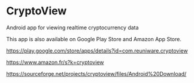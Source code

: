 # CryptoView
Android app for viewing realtime cryptocurrency data

This app is also available on Google Play Store and Amazon App Store.

https://play.google.com/store/apps/details?id=com.reuniware.cryptoview

https://www.amazon.fr/s?k=cryptoview

https://sourceforge.net/projects/cryptoview/files/Android%20Download/

